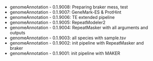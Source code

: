 * genomeAnnotation - 0.1.9008: Preparing braker mess, test
* genomeAnnotation - 0.1.9007: GeneMark-ES & ProtHint
* genomeAnnotation - 0.1.9006: TE extended pipeline
* genomeAnnotation - 0.1.9005: RepeatModeler2
* genomeAnnotation - 0.1.9004: RepeatMasker with all arguments and outputs
* genomeAnnotation - 0.1.9003: all species with sample.tsv
* genomeAnnotation - 0.1.9002: init pipeline with RepeatMasker and braker
* genomeAnnotation - 0.1.9001: init pipeline with MAKER
